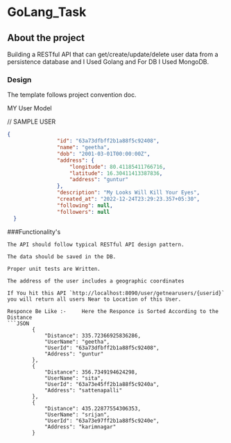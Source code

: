 # GoLang_Task

## About the project

Building a RESTful API that can get/create/update/delete user data from a persistence database and I Used Golang and For DB I Used MongoDB.


### Design

The template follows project convention doc.

MY User Model

// SAMPLE USER
```JSON
{
                "id": "63a73dfbff2b1a88f5c92408",
                "name": "geetha",
                "dob": "2001-03-01T00:00:00Z",
                "address": {
                    "longitude": 80.41185411766716,
                    "latitude": 16.30411413387836,
                    "address": "guntur"
                },
                "description": "My Looks Will Kill Your Eyes",
                "created_at": "2022-12-24T23:29:23.357+05:30",
                "following": null,
                "followers": null
  }
  ```
  
 ###Functionality's

    The API should follow typical RESTful API design pattern.

    The data should be saved in the DB.

    Proper unit tests are Written.
    
    The address of the user includes a geographic coordinates
    
    If You hit this API `http://localhost:8090/user/getnearusers/{userid}` you will return all users Near to Location of this User.
    
    Responce Be Like :-     Here the Responce is Sorted According to the Distance
    ```JSON
            {
                "Distance": 335.72366925836286,
                "UserName": "geetha",
                "UserId": "63a73dfbff2b1a88f5c92408",
                "Address": "guntur"
            },
            {
                "Distance": 356.7349194624298,
                "UserName": "sita",
                "UserId": "63a73e45ff2b1a88f5c9240a",
                "Address": "sattenapalli"
            },
            {
                "Distance": 435.22877554306353,
                "UserName": "srijan",
                "UserId": "63a73e97ff2b1a88f5c9240e",
                "Address": "karimnagar"
            } 
   ```
   
    
